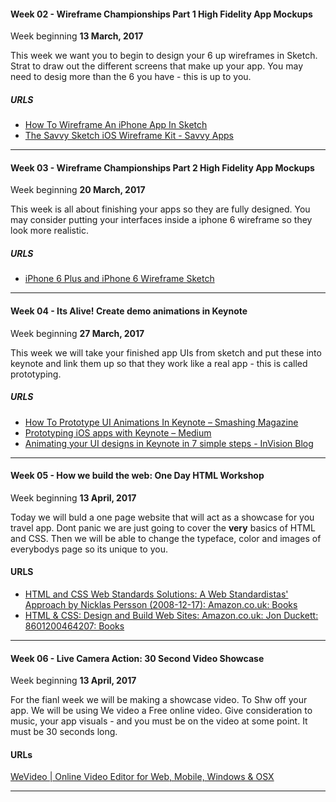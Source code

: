 <!---
## Foundation IxD: Turning Ideas from Paper to Apps

---

### Welcome on the next journey of the Foundation IxD Experience.  


Want to build the next Instagram or Twitter? Interaction Design helps to create the next generation of apps, websites and digital experiences.Interaction design is all around us: it’s in the digital tools we use everyday; it’s on the web, it’s off the web; it’s at the tips of our fingers, it’s in our pockets; in short, it’s everywhere. Interaction design is about shaping digital things for people’s use.The emergence of devices like the iPhone and iPad have – in a very short space of time – revolutionised how we interact with and consume content. Tools like Facebook, Twitter and Instagram are changing our behavior. We browse web sites whilst watching television, or standing in a bus queue. Interaction designers shape these experiences.  In the last few years the need for a new kind of designer has emerged, a designer with the skills and thinking required to design for these new platforms, and for platforms that have yet to be conceived.

---
This module in interaction design is an opportunity to get hands on with interaction design.  We will discover how to create icons, create high fidelity app mockups in sketch, create a HTML page and showcase our work in a 30 second video show reel!  

—[Dr. Kyle Boyd](https://twitter.com/kylbyd)

---

### Overview

- **Week 01:** Got a wee app mate? Learning Sketch & App Icons 
- **Week 02:** Wireframe Championships Part 1 High Fidelity App Mockups
- **Week 03:** Wireframe Championships Part 2 High Fidelity App Mockups
- **Week 04:** Its Alive! Create demo animations in Keynote
- **Week 05:** How we build the web: One Day HTML Workshop
- **Week 06** Live Camera Action: 30 Second Video Showcase

---

### Detailed View

---

#### Week 01 - Got a wee app mate? Learning Sketch & App Icons 
Week beginning __06 March, 2017__

This week we will be learning sketch.  Sketch is a tool we use to design lots of things on the computer; Icons, Interfaces and Apps.  If you have a Mac you can get [Sketch Here for $99](https://www.sketchapp.com/). (There is also a free trial for 1 Month).  

Dont panic if you havent got Sketch or a Mac - you can use the Mac Lab in the IxD Studio - BA-05-007.  Login with your credentials.  To get access to the room go and see reception. 

This week we want to create your App Icon Digitally in Sketch.  To get you started firstly do this tutorial.  Its a fitness app.  If you follow step by step you can get used to using sketch.  [See tutorial here](https://webdesign.tutsplus.com/tutorials/designing-an-ios-fitness-application-with-apple-watch-compatibility--cms-23613) 

Once you complete that then recreate your app icon from your travel app digitally.  

##### Things to be doing:

- Get Access to Mac Lab
- Get sketch on your own mac (If not use Mac Lab)
- Do fitness app tutorial
- Create Your own App Icon from your travel idea

##### URLS
- [LEARN SKETCH™ | Tutorials](http://learnsketch.com/tutorials.html)
- [Learn Sketch 3 - Design+Code](https://designcode.io/sketch)
- [Designing an iOS Fitness Application](https://webdesign.tutsplus.com/tutorials/designing-an-ios-fitness-application-with-apple-watch-compatibility--cms-23613)
[Create an Eye-Catching Water Droplet Icon With Sketch 3](https://webdesign.tutsplus.com/tutorials/create-an-eye-catching-water-droplet-icon-with-sketch-3--cms-22595)

---
-->

#### Week 02 - Wireframe Championships Part 1 High Fidelity App Mockups
Week beginning __13 March, 2017__

This week we want you to begin to design your 6 up wireframes in Sketch.  Strat to draw out the different screens that make up your app.  You may need to desig more than the 6 you have - this is up to you. 

##### URLS
- [How To Wireframe An iPhone App In Sketch](http://blog.mengto.com/how-to-wireframe-an-iphone-app-in-sketch/)
- [The Savvy Sketch iOS Wireframe Kit - Savvy Apps](https://savvyapps.com/blog/savvy-sketch-ios-wireframe-kit)

---

#### Week 03 - Wireframe Championships Part 2 High Fidelity App Mockups
Week beginning __20 March, 2017__

This week is all about finishing your apps so they are fully designed.  You may consider putting your interfaces inside a iphone 6 wireframe so they look more realistic.

##### URLS
- [iPhone 6 Plus and iPhone 6 Wireframe Sketch ](https://www.sketchappsources.com/free-source/799-iphone6-plus-and-iphone6-wireframe-sketch-treebie-resource.html)


---

#### Week 04 - Its Alive! Create demo animations in Keynote
Week beginning __27 March, 2017__

This week we will take your finished app UIs from sketch and put these into keynote and link them up so that they work like a real app - this is called prototyping.  

##### URLS
- [How To Prototype UI Animations In Keynote – Smashing Magazine](https://www.smashingmagazine.com/2015/08/animating-in-keynote/)
- [Prototyping iOS apps with Keynote – Medium](https://medium.com/@ramykhuffash/prototyping-ios-apps-with-keynote-4f1bf3c720fb#.nui2fku2a)
- [Animating your UI designs in Keynote in 7 simple steps - InVision Blog](http://blog.invisionapp.com/animating-your-ui-designs-in-keynote/)

---

#### Week 05 - How we build the web: One Day HTML Workshop
Week beginning __13 April, 2017__

Today we will buld a one page website that will act as a showcase for you travel app.  Dont panic we are just going to cover the **very** basics of HTML and CSS.  Then we will be able to change the typeface, color and images of everybodys page so its unique to you.

#### URLS
- [HTML and CSS Web Standards Solutions: A Web Standardistas' Approach by Nicklas Persson (2008-12-17): Amazon.co.uk: Books](https://www.amazon.co.uk/HTML-CSS-Standards-Solutions-Standardistas/dp/B019NE9KWW)
- [HTML & CSS: Design and Build Web Sites: Amazon.co.uk: Jon Duckett: 8601200464207: Books](https://www.amazon.co.uk/d/Books/HTML-CSS-Design-Build-Sites/1118008189/ref=sr_1_3?s=books&ie=UTF8&qid=1488296253&sr=1-3&keywords=john+duckett)

---

#### Week 06 - Live Camera Action: 30 Second Video Showcase
Week beginning __13 April, 2017__

For the fianl week we will be making a showcase video. To Shw off your app.  We will be using We video a Free online video.  Give consideration to music, your app visuals - and you must be on the video at some point.  It must be 30 seconds long. 

#### URLs
[WeVideo | Online Video Editor for Web, Mobile, Windows & OSX](https://www.wevideo.com/)

---

